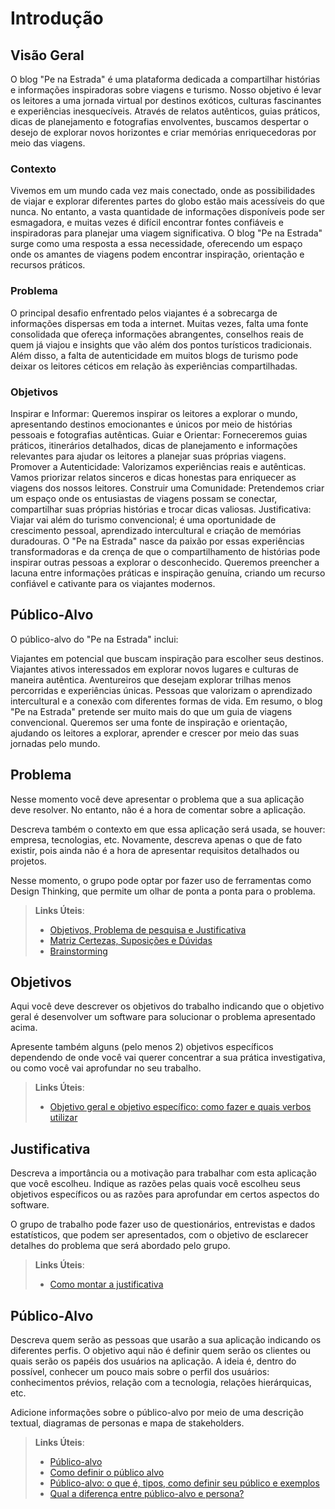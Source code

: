 # Introdução

## Visão Geral
O blog "Pe na Estrada" é uma plataforma dedicada a compartilhar histórias e informações inspiradoras sobre viagens e turismo. Nosso objetivo é levar os leitores a uma jornada virtual por destinos exóticos, culturas fascinantes e experiências inesquecíveis. Através de relatos autênticos, guias práticos, dicas de planejamento e fotografias envolventes, buscamos despertar o desejo de explorar novos horizontes e criar memórias enriquecedoras por meio das viagens.

### Contexto
Vivemos em um mundo cada vez mais conectado, onde as possibilidades de viajar e explorar diferentes partes do globo estão mais acessíveis do que nunca. No entanto, a vasta quantidade de informações disponíveis pode ser esmagadora, e muitas vezes é difícil encontrar fontes confiáveis e inspiradoras para planejar uma viagem significativa. O blog "Pe na Estrada" surge como uma resposta a essa necessidade, oferecendo um espaço onde os amantes de viagens podem encontrar inspiração, orientação e recursos práticos.

### Problema
O principal desafio enfrentado pelos viajantes é a sobrecarga de informações dispersas em toda a internet. Muitas vezes, falta uma fonte consolidada que ofereça informações abrangentes, conselhos reais de quem já viajou e insights que vão além dos pontos turísticos tradicionais. Além disso, a falta de autenticidade em muitos blogs de turismo pode deixar os leitores céticos em relação às experiências compartilhadas.

### Objetivos
Inspirar e Informar: Queremos inspirar os leitores a explorar o mundo, apresentando destinos emocionantes e únicos por meio de histórias pessoais e fotografias autênticas.
Guiar e Orientar: Forneceremos guias práticos, itinerários detalhados, dicas de planejamento e informações relevantes para ajudar os leitores a planejar suas próprias viagens.
Promover a Autenticidade: Valorizamos experiências reais e autênticas. Vamos priorizar relatos sinceros e dicas honestas para enriquecer as viagens dos nossos leitores.
Construir uma Comunidade: Pretendemos criar um espaço onde os entusiastas de viagens possam se conectar, compartilhar suas próprias histórias e trocar dicas valiosas.
Justificativa:
Viajar vai além do turismo convencional; é uma oportunidade de crescimento pessoal, aprendizado intercultural e criação de memórias duradouras. O "Pe na Estrada" nasce da paixão por essas experiências transformadoras e da crença de que o compartilhamento de histórias pode inspirar outras pessoas a explorar o desconhecido. Queremos preencher a lacuna entre informações práticas e inspiração genuína, criando um recurso confiável e cativante para os viajantes modernos.

## Público-Alvo
O público-alvo do "Pe na Estrada" inclui:

Viajantes em potencial que buscam inspiração para escolher seus destinos.
Viajantes ativos interessados em explorar novos lugares e culturas de maneira autêntica.
Aventureiros que desejam explorar trilhas menos percorridas e experiências únicas.
Pessoas que valorizam o aprendizado intercultural e a conexão com diferentes formas de vida.
Em resumo, o blog "Pe na Estrada" pretende ser muito mais do que um guia de viagens convencional. Queremos ser uma fonte de inspiração e orientação, ajudando os leitores a explorar, aprender e crescer por meio das suas jornadas pelo mundo.

## Problema
Nesse momento você deve apresentar o problema que a sua aplicação deve  resolver. No entanto, não é a hora de comentar sobre a aplicação.

Descreva também o contexto em que essa aplicação será usada, se  houver: empresa, tecnologias, etc. Novamente, descreva apenas o que de  fato existir, pois ainda não é a hora de apresentar requisitos  detalhados ou projetos.

Nesse momento, o grupo pode optar por fazer uso  de ferramentas como Design Thinking, que permite um olhar de ponta a ponta para o problema.

> **Links Úteis**:
> - [Objetivos, Problema de pesquisa e Justificativa](https://medium.com/@versioparole/objetivos-problema-de-pesquisa-e-justificativa-c98c8233b9c3)
> - [Matriz Certezas, Suposições e Dúvidas](https://medium.com/educa%C3%A7%C3%A3o-fora-da-caixa/matriz-certezas-suposi%C3%A7%C3%B5es-e-d%C3%BAvidas-fa2263633655)
> - [Brainstorming](https://www.euax.com.br/2018/09/brainstorming/)

## Objetivos

Aqui você deve descrever os objetivos do trabalho indicando que o objetivo geral é desenvolver um software para solucionar o problema apresentado acima. 

Apresente também alguns (pelo menos 2) objetivos específicos dependendo de onde você vai querer concentrar a sua prática investigativa, ou como você vai aprofundar no seu trabalho.
 
> **Links Úteis**:
> - [Objetivo geral e objetivo específico: como fazer e quais verbos utilizar](https://blog.mettzer.com/diferenca-entre-objetivo-geral-e-objetivo-especifico/)

## Justificativa

Descreva a importância ou a motivação para trabalhar com esta aplicação que você escolheu. Indique as razões pelas quais você escolheu seus objetivos específicos ou as razões para aprofundar em certos aspectos do software.

O grupo de trabalho pode fazer uso de questionários, entrevistas e dados estatísticos, que podem ser apresentados, com o objetivo de esclarecer detalhes do problema que será abordado pelo grupo.

> **Links Úteis**:
> - [Como montar a justificativa](https://guiadamonografia.com.br/como-montar-justificativa-do-tcc/)

## Público-Alvo

Descreva quem serão as pessoas que usarão a sua aplicação indicando os diferentes perfis. O objetivo aqui não é definir quem serão os clientes ou quais serão os papéis dos usuários na aplicação. A ideia é, dentro do possível, conhecer um pouco mais sobre o perfil dos usuários: conhecimentos prévios, relação com a tecnologia, relações
hierárquicas, etc.

Adicione informações sobre o público-alvo por meio de uma descrição textual, diagramas de personas e mapa de stakeholders.

> **Links Úteis**:
> - [Público-alvo](https://blog.hotmart.com/pt-br/publico-alvo/)
> - [Como definir o público alvo](https://exame.com/pme/5-dicas-essenciais-para-definir-o-publico-alvo-do-seu-negocio/)
> - [Público-alvo: o que é, tipos, como definir seu público e exemplos](https://klickpages.com.br/blog/publico-alvo-o-que-e/)
> - [Qual a diferença entre público-alvo e persona?](https://rockcontent.com/blog/diferenca-publico-alvo-e-persona/)
